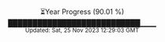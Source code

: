 <p align="center">
⏳Year Progress (90.01 %) <br>
███████████████████████████▁▁▁ <br>
<sub>Updated: Sat, 25 Nov 2023 12:29:03 GMT</sub>
</p>

